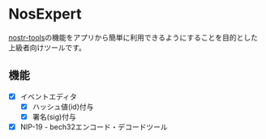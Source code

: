 # NosExpert

[nostr-tools](https://github.com/nbd-wtf/nostr-tools)の機能をアプリから簡単に利用できるようにすることを目的とした上級者向けツールです。

## 機能
* [x] イベントエディタ
  * [x] ハッシュ値(id)付与
  * [x] 署名(sig)付与
* [x] NIP-19 - bech32エンコード・デコードツール
